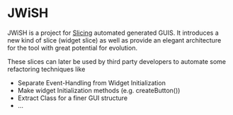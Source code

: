 # JWiSH
JWiSH is a project for  [Slicing](https://en.wikipedia.org/wiki/Program_slicing) automated 
generated GUIS. It introduces a new kind of slice (widget slice)
as well as provide an elegant architecture for the tool
with great potential for evolution.

These slices can later be used by third party developers to automate some refactoring techniques like 
* Separate Event-Handling from Widget Initialization
* Make widget Initialization methods (e.g. createButton())
* Extract Class for a finer GUI structure
* ...

